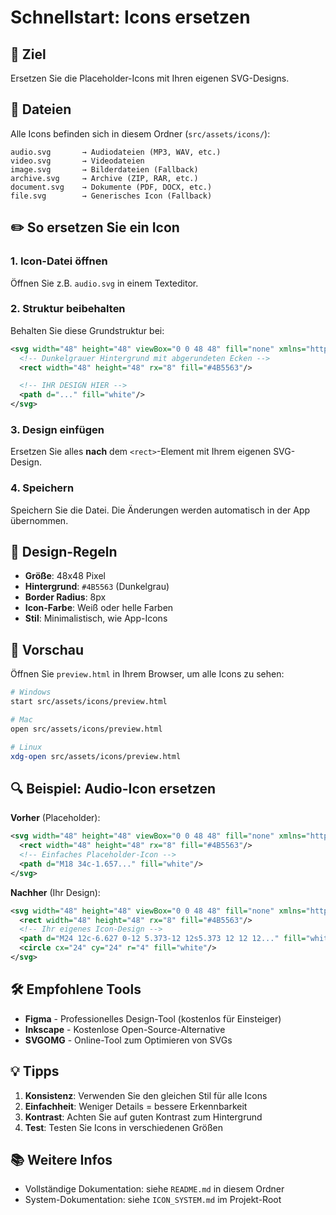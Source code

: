 # Schnellstart: Icons ersetzen

## 🎯 Ziel

Ersetzen Sie die Placeholder-Icons mit Ihren eigenen SVG-Designs.

## 📁 Dateien

Alle Icons befinden sich in diesem Ordner (`src/assets/icons/`):

```
audio.svg       → Audiodateien (MP3, WAV, etc.)
video.svg       → Videodateien
image.svg       → Bilderdateien (Fallback)
archive.svg     → Archive (ZIP, RAR, etc.)
document.svg    → Dokumente (PDF, DOCX, etc.)
file.svg        → Generisches Icon (Fallback)
```

## ✏️ So ersetzen Sie ein Icon

### 1. Icon-Datei öffnen

Öffnen Sie z.B. `audio.svg` in einem Texteditor.

### 2. Struktur beibehalten

Behalten Sie diese Grundstruktur bei:

```svg
<svg width="48" height="48" viewBox="0 0 48 48" fill="none" xmlns="http://www.w3.org/2000/svg">
  <!-- Dunkelgrauer Hintergrund mit abgerundeten Ecken -->
  <rect width="48" height="48" rx="8" fill="#4B5563"/>

  <!-- IHR DESIGN HIER -->
  <path d="..." fill="white"/>
</svg>
```

### 3. Design einfügen

Ersetzen Sie alles **nach** dem `<rect>`-Element mit Ihrem eigenen SVG-Design.

### 4. Speichern

Speichern Sie die Datei. Die Änderungen werden automatisch in der App übernommen.

## 🎨 Design-Regeln

- **Größe**: 48x48 Pixel
- **Hintergrund**: `#4B5563` (Dunkelgrau)
- **Border Radius**: 8px
- **Icon-Farbe**: Weiß oder helle Farben
- **Stil**: Minimalistisch, wie App-Icons

## 👀 Vorschau

Öffnen Sie `preview.html` in Ihrem Browser, um alle Icons zu sehen:

```bash
# Windows
start src/assets/icons/preview.html

# Mac
open src/assets/icons/preview.html

# Linux
xdg-open src/assets/icons/preview.html
```

## 🔍 Beispiel: Audio-Icon ersetzen

**Vorher** (Placeholder):

```svg
<svg width="48" height="48" viewBox="0 0 48 48" fill="none" xmlns="http://www.w3.org/2000/svg">
  <rect width="48" height="48" rx="8" fill="#4B5563"/>
  <!-- Einfaches Placeholder-Icon -->
  <path d="M18 34c-1.657..." fill="white"/>
</svg>
```

**Nachher** (Ihr Design):

```svg
<svg width="48" height="48" viewBox="0 0 48 48" fill="none" xmlns="http://www.w3.org/2000/svg">
  <rect width="48" height="48" rx="8" fill="#4B5563"/>
  <!-- Ihr eigenes Icon-Design -->
  <path d="M24 12c-6.627 0-12 5.373-12 12s5.373 12 12 12..." fill="white"/>
  <circle cx="24" cy="24" r="4" fill="white"/>
</svg>
```

## 🛠️ Empfohlene Tools

- **Figma** - Professionelles Design-Tool (kostenlos für Einsteiger)
- **Inkscape** - Kostenlose Open-Source-Alternative
- **SVGOMG** - Online-Tool zum Optimieren von SVGs

## 💡 Tipps

1. **Konsistenz**: Verwenden Sie den gleichen Stil für alle Icons
2. **Einfachheit**: Weniger Details = bessere Erkennbarkeit
3. **Kontrast**: Achten Sie auf guten Kontrast zum Hintergrund
4. **Test**: Testen Sie Icons in verschiedenen Größen

## 📚 Weitere Infos

- Vollständige Dokumentation: siehe `README.md` in diesem Ordner
- System-Dokumentation: siehe `ICON_SYSTEM.md` im Projekt-Root
